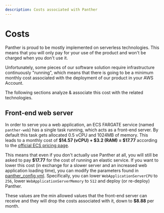 ```yaml
---
description: Costs associated with Panther
---
```


# Costs

Panther is proud to be mostly implemented on serverless technologies. This means that you will only pay for your use
of the product and won't be charged when you don't use it.

Unfortunately, some pieces of our software solution require infrastructure continuously "running", which
means that there is going to be a minimum monthly cost associated with the deployment of our product in your
AWS Account.

The following sections analyze & associate this cost with the related technologies.

## Front-end web server

In order to serve you a web application, an ECS FARGATE service (named `panther-web`) has a single
task running, which acts as a front-end server. By default this task gets allocated 0.5 vCPU and 1024MB
of memory. This leads to a monthly cost of **$14.57 (vCPU) + $3.2 (RAM) = \$17.77** according to the [official ECS pricing page](https://aws.amazon.com/fargate/pricing/).

This means that even if you don't actually use Panther at all, you will still be asked to pay
**\$17.77** for the cost of running an elastic service. If you want to lower this cost
(in exchange for a slower server and an increased web application loading time), you can
modify the parameters found in [panther_config.yml](https://github.com/panther-labs/panther/blob/master/deployments/panther_config.yml). Specifically,
you can lower `WebApplicationServerCPU` to `256`, lower `WebApplicationServerMemory` to `512` and deploy (or re-deploy) Panther.

These values are the min allowed values that the front-end server can receive and they will drop the costs
associated with it, down to **\$8.88** per month.
